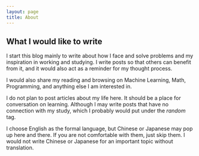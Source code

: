 ```yaml
---
layout: page
title: About
---
```


## What I would like to write

I start this blog mainly to write about how I face and solve problems and my inspiration in working and studying. I write posts so that others can benefit from it, and it would also act as a reminder for my thought process.

I would also share my reading and browsing on Machine Learning, Math, Programming, and anything else I am interested in.

I do not plan to post articles about my life here. It should be a place for conversation on learning. Although I may write posts that have no connection with my study, which I probably would put under the _random_ tag.

I choose English as the formal language, but Chinese or Japanese may pop up here and there. If you are not comfortable with them, just skip them. I would not write Chinese or Japanese for an important topic without translation.
